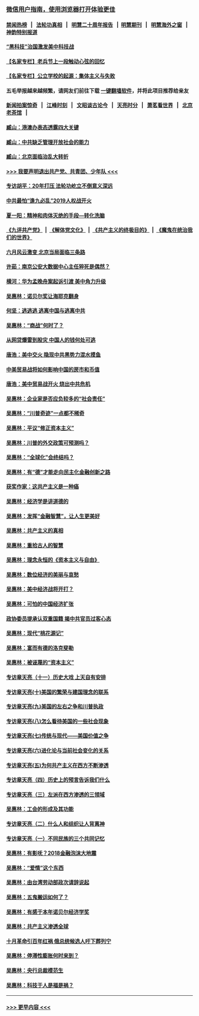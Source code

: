 ### [微信用户指南，使用浏览器打开体验更佳](https://github.com/gfw-breaker/banned-news1/blob/master/indexes/wechat-guide.md?t=0)
#### [禁闻热榜](热点新闻.md?t=0)  &nbsp;&nbsp;|&nbsp;&nbsp; [法轮功真相](https://github.com/gfw-breaker/truth/blob/master/README.md?t=0) &nbsp;&nbsp;|&nbsp;&nbsp; [明慧二十周年报告](https://github.com/gfw-breaker/mh-reports/blob/master/README.md?t=0) &nbsp;&nbsp;|&nbsp;&nbsp;[明慧期刊](https://github.com/gfw-breaker/mh-qikan) &nbsp;&nbsp;|&nbsp;&nbsp; [明慧海外之窗](https://github.com/gfw-breaker/mh-news/blob/master/README.md?t=0) &nbsp;&nbsp;|&nbsp;&nbsp; [神韵特别报道](https://github.com/gfw-breaker/mh-news/blob/master/shenyun.md?t=0)
#### [“黑科技”治国激发美中科技战](../pages/nsc423/n11638056.md?t=02040255) 
#### [【名家专栏】老兵节上一段触动心弦的回忆](../pages/nsc423/n11646016.md?t=02040255) 
#### [【名家专栏】公立学校的起源：集体主义与失败](../pages/nsc423/n11601833.md?t=02040255) 
#### 五毛举报越来越频繁，请网友们前往下载 [一键翻墙软件](https://github.com/gfw-breaker/ssr-accounts)，并将此项目推荐给亲友
#### [新闻拍案惊奇](https://github.com/gfw-breaker/banned-news1/blob/master/pages/link4.md) &nbsp;&nbsp;|&nbsp;&nbsp; [江峰时刻](https://github.com/gfw-breaker/banned-news1/blob/master/pages/link4.md) &nbsp;&nbsp;|&nbsp;&nbsp; [文昭谈古论今](https://github.com/gfw-breaker/banned-news1/blob/master/pages/link4.md) &nbsp;&nbsp;|&nbsp;&nbsp; [天亮时分](https://github.com/gfw-breaker/banned-news1/blob/master/pages/link4.md) &nbsp;&nbsp;|&nbsp;&nbsp; [萧茗看世界](https://github.com/gfw-breaker/banned-news1/blob/master/pages/link4.md) &nbsp;&nbsp;|&nbsp;&nbsp; [北京老茶馆](https://github.com/gfw-breaker/banned-news1/blob/master/pages/link4.md) &nbsp;&nbsp;|&nbsp;&nbsp; 
#### [臧山：港澳办表态透露四大关键](../pages/nsc423/n11421628.md?t=02040255) 
#### [臧山：中共缺乏管理开放社会的能力](../pages/nsc423/n11407457.md?t=02040255) 
#### [臧山：北京面临治乱大转折](../pages/nsc423/n11406895.md?t=02040255) 
#### [>>> 我要声明退出共产党、共青团、少年队 <<<](https://github.com/begood0513/goodnews/blob/master/quit/letter.md) 
#### [专访胡平：20年打压 法轮功屹立不倒意义深远](../pages/nsc423/n11398800.md?t=02040255) 
#### [中共最怕“逢九必乱”2019人权战开火](../pages/nsc423/n11385248.md?t=02040255) 
#### [夏一阳：精神和肉体灭绝的手段—转化洗脑](../pages/nsc423/n11368250.md?t=02040255) 
#### [《九评共产党》](https://github.com/begood0513/9ping.md/blob/master/README.md) &nbsp;|&nbsp; [《解体党文化》](../../../../jtdwh.md/blob/master/README.md)  &nbsp;|&nbsp; [《共产主义的终极目的》](../../../../gczydzjmd.md/blob/master/README.md) &nbsp;|&nbsp; [《魔鬼在统治我们的世界》](../../../../mgztzwmdsj.md/blob/master/README.md) 
#### [六月风云激变 北京当局面临三条路](../pages/nsc423/n11313668.md?t=02040255) 
#### [许茹：南京公安大数据中心主任猝死是偶然？](../pages/nsc423/n11064744.md?t=02040255) 
#### [横河：华为孟晚舟案起诉引渡 美中角力升级](../pages/nsc423/n11027230.md?t=02040255) 
#### [吴惠林：诺贝尔奖让海耶克翻身](../pages/nsc423/n10890049.md?t=02040255) 
#### [何坚：逃逃逃 逃离中国与逃离中共](../pages/nsc423/n10592891.md?t=02040255) 
#### [吴惠林：“商战”何时了？](../pages/nsc423/n10573558.md?t=02040255) 
#### [从网贷爆雷到股灾 中国人的钱何处可逃](../pages/nsc423/n10572800.md?t=02040255) 
#### [唐浩：美中交火 隐现中共黑势力混水摸鱼](../pages/nsc423/n10544040.md?t=02040255) 
#### [中美贸易战将如何影响中国的房市和币值](../pages/nsc423/n10543697.md?t=02040255) 
#### [唐浩：美中贸易战开火 烧出中共危机](../pages/nsc423/n10540126.md?t=02040255) 
#### [吴惠林：企业家是否应负较多的“社会责任”](../pages/nsc423/n10535022.md?t=02040255) 
#### [吴惠林：“川普奇迹”一点都不稀奇](../pages/nsc423/n10512808.md?t=02040255) 
#### [吴惠林：平议“修正资本主义”](../pages/nsc423/n10495724.md?t=02040255) 
#### [吴惠林：川普的外交政策可预测吗？](../pages/nsc423/n10462387.md?t=02040255) 
#### [吴惠林：“全球化”会终结吗？](../pages/nsc423/n10452838.md?t=02040255) 
#### [吴惠林：有“德”才能走向民主化金融创新之路](../pages/nsc423/n10432292.md?t=02040255) 
#### [获奖作家：这共产主义是一种癌](../pages/nsc423/n10431541.md?t=02040255) 
#### [吴惠林：经济学是讲道德的](../pages/nsc423/n10398014.md?t=02040255) 
#### [吴惠林：发挥“金融智慧”，让人生更美好](../pages/nsc423/n10375019.md?t=02040255) 
#### [吴惠林：共产主义的真相](../pages/nsc423/n10351394.md?t=02040255) 
#### [吴惠林：重拾古人的智慧](../pages/nsc423/n10337691.md?t=02040255) 
#### [吴惠林：理念永恒的《资本主义与自由》](../pages/nsc423/n10316274.md?t=02040255) 
#### [吴惠林：数位经济的美丽与哀愁](../pages/nsc423/n10292946.md?t=02040255) 
#### [吴惠林：美中经济战将开打？](../pages/nsc423/n10258825.md?t=02040255) 
#### [吴惠林：可怕的中国经济扩张](../pages/nsc423/n10219147.md?t=02040255) 
#### [政协委员提承认双重国籍 揭中共官员过客心态](../pages/nsc423/n10208809.md?t=02040255) 
#### [吴惠林：现代“桃花源记”](../pages/nsc423/n10185234.md?t=02040255) 
#### [吴惠林：富而有德的洛克斐勒](../pages/nsc423/n10142264.md?t=02040255) 
#### [吴惠林：被诬蔑的“资本主义”](../pages/nsc423/n10124816.md?t=02040255) 
#### [专访章天亮（十一）历史大戏 上天自有安排](../pages/nsc423/n10094905.md?t=02040255) 
#### [专访章天亮(十)美国的繁荣与建国理念的联系](../pages/nsc423/n10094899.md?t=02040255) 
#### [专访章天亮(九)美国的左右之争和川普执政](../pages/nsc423/n10094889.md?t=02040255) 
#### [专访章天亮(八)怎么看待美国的一些社会现象](../pages/nsc423/n10094857.md?t=02040255) 
#### [专访章天亮(七)传统与现代——美国价值之争](../pages/nsc423/n10093140.md?t=02040255) 
#### [专访章天亮(六)进化论与当前社会变化的关系](../pages/nsc423/n10092036.md?t=02040255) 
#### [专访章天亮(五)为何共产主义在西方不断渗透](../pages/nsc423/n10083620.md?t=02040255) 
#### [专访章天亮（四）历史上的预言告诉我们什么](../pages/nsc423/n10083606.md?t=02040255) 
#### [专访章天亮（三）左派在西方渗透的三领域](../pages/nsc423/n10081115.md?t=02040255) 
#### [吴惠林：工会的形成及其功能](../pages/nsc423/n10080633.md?t=02040255) 
#### [专访章天亮（二）什么人和组织让人背离神](../pages/nsc423/n10076637.md?t=02040255) 
#### [专访章天亮（一）不同民族的三个共同记忆](../pages/nsc423/n10074188.md?t=02040255) 
#### [吴惠林：有影呒？2018金融泡沫大地震](../pages/nsc423/n10040534.md?t=02040255) 
#### [吴惠林：“爱情”这个东西](../pages/nsc423/n10019423.md?t=02040255) 
#### [吴惠林：由台湾劳动部政次请辞说起](../pages/nsc423/n9979679.md?t=02040255) 
#### [吴惠林：五鬼搬运如何了？](../pages/nsc423/n9925338.md?t=02040255) 
#### [吴惠林：有感于本年诺贝尔经济学奖](../pages/nsc423/n9871883.md?t=02040255) 
#### [吴惠林：共产主义渗透全球](../pages/nsc423/n9812748.md?t=02040255) 
#### [十月革命引百年红祸 俄总统候选人吁下葬列宁](../pages/nsc423/n9810182.md?t=02040255) 
#### [吴惠林：停滞性膨胀何时来到？](../pages/nsc423/n9764136.md?t=02040255) 
#### [吴惠林：央行总裁模范生](../pages/nsc423/n9728134.md?t=02040255) 
#### [吴惠林：科技于人是福是祸？](../pages/nsc423/n9672982.md?t=02040255) 

----
#### [ >>> 更早内容 <<< ](../indexes/nsc423-earlier.md)
